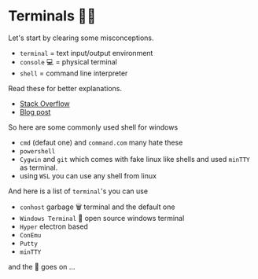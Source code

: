 # Terminals 🐱‍💻

Let's start by clearing some misconceptions.

* `terminal` = text input/output environment
* `console` 💻 = physical terminal
* `shell` = command line interpreter

Read these for better explanations.

* [Stack Overflow](https://askubuntu.com/questions/506510/what-is-the-difference-between-terminal-console-shell-and-command-line)
* [Blog post](https://www.hanselman.com/blog/whats-the-difference-between-a-console-a-terminal-and-a-shell)

So here are some commonly used shell for windows

* `cmd` (defaut one) and `command.com` many hate these
* `powershell`
* `Cygwin` and `git` which comes with fake linux like shells and used `minTTY` as terminal.
* using `WSL` you can use any shell from linux


And here is a list of `terminal`'s you can use

* `conhost` garbage 🗑 terminal and the default one
* `Windows Terminal` 🌟 open source windows terminal
* `Hyper` electron based
* `ConEmu`
* `Putty`
* `minTTY`

and the 📃 goes on ...




